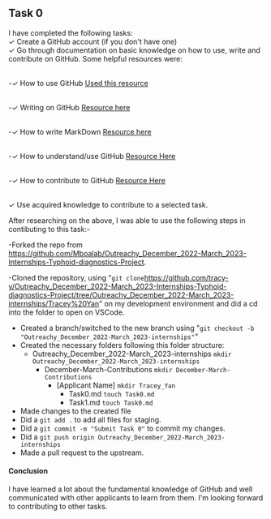 ## **Task 0**

I have completed the following tasks:
<br/> &check; Create a GitHub account (if you don't have one)
<br/> &check; Go through documentation on basic knowledge on how to use, write and contribute on GitHub. Some helpful resources were:

<br/> -&check; How to use GitHub [Used this resource](https://devmountain.com/blog/what-is-github-and-how-do-you-use-it/)

<br/> -&check; Writing on GitHub [Resource here](https://docs.github.com/en/get-started/writing-on-github/getting-started-with-writing-and-formatting-on-github/basic-writing-and-formatting-syntax)

<br/> -&check; How to write MarkDown [Resource here](https://www.youtube.com/results?search_query=github+markdown)

<br/> -&check; How to understand/use GitHub [Resource Here](https://www.youtube.com/watch?v=tRZGeaHPoaw)

<br/> -&check; How to contribute to GitHub [Resource Here](https://www.dataschool.io/how-to-contribute-on-github/)

<br/> &check; Use acquired knowledge to contribute to a selected task.

After researching on the above, I was able to use the following steps in contibuting to this task:-

-Forked the repo from https://github.com/Mboalab/Outreachy_December_2022-March_2023-Internships-Typhoid-diagnostics-Project.

-Cloned the repository, using "`git clone`https://github.com/tracy-y/Outreachy_December_2022-March_2023-Internships-Typhoid-diagnostics-Project/tree/Outreachy_December_2022-March_2023-internships/Tracey%20Yan" on my development environment and did a cd into the folder to open on VSCode.

- Created a branch/switched to the new branch using "`git checkout -b "Outreachy_December_2022-March_2023-internships"`"
- Created the necessary folders following this folder structure:
  - Outreachy_December_2022-March_2023-internships `mkdir Outreachy_December_2022-March_2023-internships`
    - December-March-Contributions `mkdir December-March-Contributions`
      - [Applicant Name] `mkdir Tracey_Yan`
        - Task0.md `touch Task0.md`
        - Task1.md `touch Task0.md`
- Made changes to the created file
- Did a `git add .` to add all files for staging.
- Did a `git commit -m "Submit Task 0"` to commit my changes.
- Did a `git push origin Outreachy_December_2022-March_2023-internships`
- Made a pull request to the upstream.

#### **Conclusion**

I have learned a lot about the fundamental knowledge of GitHub and well communicated with other applicants to learn from them.
I'm looking forward to contributing to other tasks.

